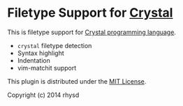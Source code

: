 Filetype Support for [Crystal](http://crystal-lang.org/)
========================================================

This is filetype support for [Crystal programming language](http://crystal-lang.org/).

- `crystal` filetype detection
- Syntax highlight
- Indentation
- vim-matchit support

This plugin is distributed under the [MIT License](http://opensource.org/licenses/MIT).

Copyright (c) 2014 rhysd
